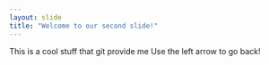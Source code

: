 ```yaml
---
layout: slide
title: "Welcome to our second slide!"
---
```

This is a cool stuff that git provide me
Use the left arrow to go back!